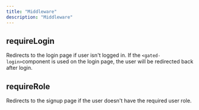 ```yaml
---
title: "Middleware"
description: "Middleware"
---
```


## requireLogin
Redirects to the login page if user isn't logged in. If the `<gated-login>`component is used on the login page, the user will be redirected back after login.

## requireRole
Redirects to the signup page if the user doesn't have the required user role.